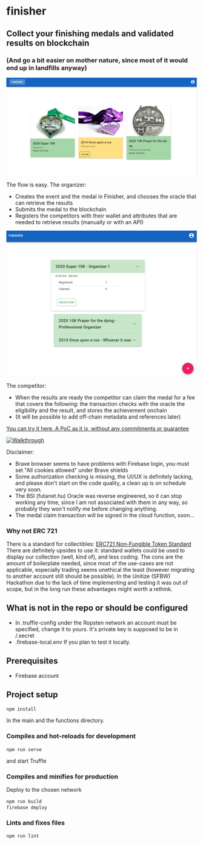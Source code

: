 # finisher

## Collect your finishing medals and validated results on blockchain

### (And go a bit easier on mother nature, since most of it would end up in landfills anyway)

![Home screen](home.png "Home screen")

The flow is easy.
The organizer:

- Creates the event and the medal in Finisher, and chooses the oracle that can retrieve the results
- Submits the medal to the blockchain
- Registers the competitors with their wallet and attributes that are needed to retrieve results (manually or with an API)

![Manager screen](manage.png "Manager screen")

The competitor:

- When the results are ready the competitor can claim the medal for a fee that covers the following: the transaction checks with the oracle the eligibility and the result, and stores the achievement onchain
- (It will be possible to add off-chain metadata and references later)

[You can try it here. A PoC as it is, without any commitments or guarantee](https://finisher-e976e.web.app/)

[![Walkthrough](http://img.youtube.com/vi/OOp05uRVFbQ/0.jpg)](http://www.youtube.com/watch?v=OOp05uRVFbQ)

Disclaimer:

- Brave browser seems to have problems with Firebase login, you must set "All cookies allowed" under Brave shields
- Some authorization checking is missing, the UI/UX is definitely lacking, and please don't start on the code quality, a clean up is on schedule very soon.
- The BSI (futanet.hu) Oracle was reverse engineered, so it can stop working any time, since I am not associated with them in any way, so probably they won't notify me before changing anything.
- The medal claim transaction will be signed in the cloud function, soon...

### Why not ERC 721
There is a standard for collectibles: [ERC721 Non-Fungible Token Standard](https://eips.ethereum.org/EIPS/eip-721) There are definitely upsides to use it: standard wallets could be used to display our collection (well, kind of), and less coding. The cons are the amount of boilerplate needed, since most of the use-cases are not applicable, especially trading seems unethical the least (however migrating to another account still should be possible). In the Unitize (SFBW) Hackathon due to the lack of time implementing and testing it was out of scope, but in the long run these advantages might worth a rethink.

## What is not in the repo or should be configured

- In .truffle-config under the Ropsten network an account must be specified, change it to yours. It's private key is supposed to be in /.secret
- .firebase-local.env If you plan to test it locally.

## Prerequisites

- Firebase account

## Project setup

```
npm install
```

In the main and the functions directory.

### Compiles and hot-reloads for development

```
npm run serve
```

and start Truffle

### Compiles and minifies for production

Deploy to the chosen network

```
npm run build
firebase deploy
```

### Lints and fixes files

```
npm run lint
```
